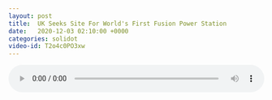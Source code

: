 ```yaml
---
layout: post
title:  UK Seeks Site For World's First Fusion Power Station
date:   2020-12-03 02:10:00 +0000
categories: solidot
video-id: T2o4c0PO3xw
---
```


<audio src="/assets/87595b8dbe219c47004be6f447f28e85.mp3" style="width: 100%;" controls></audio>

